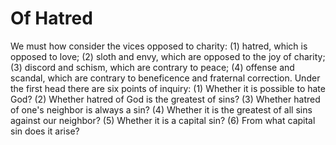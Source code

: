 # Of Hatred

We must how consider the vices opposed to charity: (1) hatred, which is opposed to love; (2) sloth and envy, which are opposed to the joy of charity; (3) discord and schism, which are contrary to peace; (4) offense and scandal, which are contrary to beneficence and fraternal correction.  Under the first head there are six points of inquiry:
(1) Whether it is possible to hate God?
(2) Whether hatred of God is the greatest of sins?
(3) Whether hatred of one's neighbor is always a sin?
(4) Whether it is the greatest of all sins against our neighbor?
(5) Whether it is a capital sin?
(6) From what capital sin does it arise?